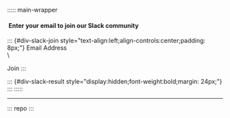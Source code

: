 ::::: main-wrapper
####  Enter your email to join our Slack community

::: {#div-slack-join style="text-align:left;align-controls:center;padding: 8px;"}
Email Address\
\

Join
:::

::: {#div-slack-result style="display:hidden;font-weight:bold;margin: 24px;"}
:::
:::::

------------------------------------------------------------------------

::: repo
:::

